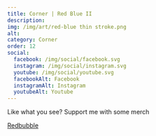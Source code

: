 ```yaml
---
title: Corner | Red Blue II
description: 
img: /img/art/red-blue thin stroke.png
alt: 
category: Corner
order: 12
social:
  facebook: /img/social/facebook.svg
  instagram: /img/social/instagram.svg
  youtube: /img/social/youtube.svg
  facebookAlt: Facebook
  instagramAlt: Instagram
  youtubeAlt: Youtube
---
```

Like what you see? Support me with some merch

<a href='https://www.redbubble.com/shop/ap/102590873' class="btn btn-primary store-link">
Redbubble
</a>